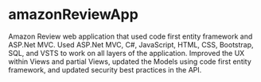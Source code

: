 # amazonReviewApp
Amazon Review web application that used code first entity framework and ASP.Net MVC. Used ASP.Net MVC, C#, JavaScript, HTML, CSS, Bootstrap, SQL, and VSTS to work on all layers of the application. Improved the UX within Views and partial Views, updated the Models using code first entity framework, and updated security best practices in the API.
